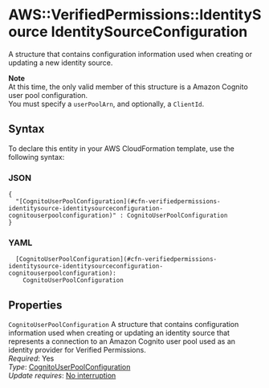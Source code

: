 # AWS::VerifiedPermissions::IdentitySource IdentitySourceConfiguration<a name="aws-properties-verifiedpermissions-identitysource-identitysourceconfiguration"></a>

A structure that contains configuration information used when creating or updating a new identity source\.

**Note**  
At this time, the only valid member of this structure is a Amazon Cognito user pool configuration\.  
You must specify a `userPoolArn`, and optionally, a `ClientId`\.

## Syntax<a name="aws-properties-verifiedpermissions-identitysource-identitysourceconfiguration-syntax"></a>

To declare this entity in your AWS CloudFormation template, use the following syntax:

### JSON<a name="aws-properties-verifiedpermissions-identitysource-identitysourceconfiguration-syntax.json"></a>

```
{
  "[CognitoUserPoolConfiguration](#cfn-verifiedpermissions-identitysource-identitysourceconfiguration-cognitouserpoolconfiguration)" : CognitoUserPoolConfiguration
}
```

### YAML<a name="aws-properties-verifiedpermissions-identitysource-identitysourceconfiguration-syntax.yaml"></a>

```
  [CognitoUserPoolConfiguration](#cfn-verifiedpermissions-identitysource-identitysourceconfiguration-cognitouserpoolconfiguration): 
    CognitoUserPoolConfiguration
```

## Properties<a name="aws-properties-verifiedpermissions-identitysource-identitysourceconfiguration-properties"></a>

`CognitoUserPoolConfiguration`  <a name="cfn-verifiedpermissions-identitysource-identitysourceconfiguration-cognitouserpoolconfiguration"></a>
A structure that contains configuration information used when creating or updating an identity source that represents a connection to an Amazon Cognito user pool used as an identity provider for Verified Permissions\.  
*Required*: Yes  
*Type*: [CognitoUserPoolConfiguration](aws-properties-verifiedpermissions-identitysource-cognitouserpoolconfiguration.md)  
*Update requires*: [No interruption](https://docs.aws.amazon.com/AWSCloudFormation/latest/UserGuide/using-cfn-updating-stacks-update-behaviors.html#update-no-interrupt)